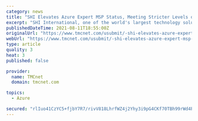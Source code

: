 ```yaml
---
category: news
title: "SHI Elevates Azure Expert MSP Status, Meeting Stricter Levels of Criteria in Recent Progress Audit"
excerpt: "SHI International, one of the world's largest technology solutions providers, reaffirmed its Azure Expert MSP status in a rigorous third-party progress audit. After being recognized by Microsoft with the Azure Expert credential in 2020,"
publishedDateTime: 2021-08-11T18:55:00Z
originalUrl: "https://www.tmcnet.com/usubmit/-shi-elevates-azure-expert-msp-status-meeting-stricter-/2021/08/11/9429099.htm"
webUrl: "https://www.tmcnet.com/usubmit/-shi-elevates-azure-expert-msp-status-meeting-stricter-/2021/08/11/9429099.htm"
type: article
quality: 3
heat: 3
published: false

provider:
  name: TMCnet
  domain: tmcnet.com

topics:
  - Azure

secured: "rlIuo41CzYC5+fjbY7R7/rivV818LhrfWZ4j2Yhy3i9pG4CKf70TBh99rWd4Plv8VdmXCPsUvHwkAKh9zt52bSd14+6wvLQL+y68zApPheIp2PAdzYWQjEJWF4eSTL/sz15uWpYtNDf1WYuPzd8FgnCz8kLqcvUlh5LgRU3WZrgUU5pwVnjWU5vu4US8634uYzPyt0NR1kW/XX1bH4kE7g4qj+qgNwm/ooq2IBh/EyIcNXupfvf6GZrb9MjTDLqwQLUCSW1LCNAygTCMw04BpQ55bhetRXkz0DuDDFVdBPRs4vt3PEOyJ9rqw3upObqUi23imdkv/RAFR1zAmXuj0z5kYZGlDPYq6HYd1e9Wr0k=;DmxqnUx4R8u3GNDHKVirNg=="
---
```


